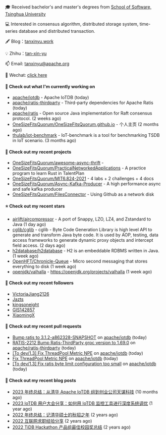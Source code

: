 🎓 Received bachelor's and master's degrees from [School of Software, Tsinghua University](https://www.thss.tsinghua.edu.cn/)

💻 Interested in consensus algorithm, distributed storage system, time-series database and distributed transaction.

🖋 Blog：[tanxinyu.work](https://tanxinyu.work)

💡 Zhihu：[tan-xin-yu](https://www.zhihu.com/people/tan-xin-yu-22)

📫 Email: [tanxinyu@apache.org](mailto:tanxinyu@apache.org)

💬 Wechat: [click here](https://github.com/LebronAl/LebronAl/issues/1)

#### 👷 Check out what I'm currently working on

- [apache/iotdb](https://github.com/apache/iotdb) - Apache IoTDB (today)
- [apache/ratis-thirdparty](https://github.com/apache/ratis-thirdparty) - Third-party dependencies for Apache Ratis (today)
- [apache/ratis](https://github.com/apache/ratis) - Open source Java implementation for Raft consensus protocol. (2 weeks ago)
- [OneSizeFitsQuorum/OneSizeFitsQuorum.github.io](https://github.com/OneSizeFitsQuorum/OneSizeFitsQuorum.github.io) - 个人主页 (2 months ago)
- [thulab/iot-benchmark](https://github.com/thulab/iot-benchmark) - IoT-benchmark is a tool for benchmarking TSDB in IoT scenario. (3 months ago)

#### 🌱 Check out my recent projects

- [OneSizeFitsQuorum/awesome-async-thrift](https://github.com/OneSizeFitsQuorum/awesome-async-thrift) - 
- [OneSizeFitsQuorum/PracticalNetworkedApplications](https://github.com/OneSizeFitsQuorum/PracticalNetworkedApplications) - A practice program to learn Rust in TalentPlan
- [OneSizeFitsQuorum/MIT6.824-2021](https://github.com/OneSizeFitsQuorum/MIT6.824-2021) - 4 labs &#43; 2 challenges &#43; 4 docs
- [OneSizeFitsQuorum/Async-Kafka-Producer](https://github.com/OneSizeFitsQuorum/Async-Kafka-Producer) - A high performance async and safe kafka producer
- [OneSizeFitsQuorum/FilesConnector](https://github.com/OneSizeFitsQuorum/FilesConnector) - Using Github as a network disk

#### ⭐ Check out my recent stars

- [airlift/aircompressor](https://github.com/airlift/aircompressor) - A port of Snappy, LZO, LZ4, and Zstandard  to Java (1 day ago)
- [cglib/cglib](https://github.com/cglib/cglib) - cglib - Byte Code Generation Library is high level API to generate and transform Java byte code. It is used by AOP, testing, data access frameworks to generate dynamic proxy objects and intercept field access. (2 days ago)
- [h2database/h2database](https://github.com/h2database/h2database) - H2 is an embeddable RDBMS written in Java. (1 week ago)
- [OpenHFT/Chronicle-Queue](https://github.com/OpenHFT/Chronicle-Queue) - Micro second messaging that stores everything to disk (1 week ago)
- [openjdk/valhalla](https://github.com/openjdk/valhalla) - https://openjdk.org/projects/valhalla (1 week ago)

#### 👯 Check out my recent followers

- [VictoriaJiang2126](https://github.com/VictoriaJiang2126)
- [Jazts](https://github.com/Jazts)
- [kingsoneight](https://github.com/kingsoneight)
- [GIS142857](https://github.com/GIS142857)
- [XiaomingX](https://github.com/XiaomingX)

#### 🔨 Check out my recent pull requests

- [Bump ratis to 3.1.2-a862328-SNAPSHOT](https://github.com/apache/iotdb/pull/14464) on [apache/iotdb](https://github.com/apache/iotdb) (today)
- [RATIS-2212 Bump Ratis-ThirdParty grpc version to 1.69.0](https://github.com/apache/ratis-thirdparty/pull/58) on [apache/ratis-thirdparty](https://github.com/apache/ratis-thirdparty) (today)
- [[To dev/1.3] Fix ThreadPool Metric NPE](https://github.com/apache/iotdb/pull/14460) on [apache/iotdb](https://github.com/apache/iotdb) (today)
- [Fix ThreadPool Metric NPE](https://github.com/apache/iotdb/pull/14459) on [apache/iotdb](https://github.com/apache/iotdb) (today)
- [[To dev/1.3] Fix ratis byte limit configuration too small](https://github.com/apache/iotdb/pull/14457) on [apache/iotdb](https://github.com/apache/iotdb) (today)

#### 📜 Check out my recent blog posts

- [2023 年终总结：从清华 Apache IoTDB 组到创业公司天谋科技](https://tanxinyu.work/2023-annual-summary/) (10 months ago)
- [2023 IoTDB 用户大会分享：如何用 IoTDB 监控工具进行深度系统调优](https://tanxinyu.work/2023-iotdb-submit/) (1 year ago)
- [2022 年终总结：记清华硕士的秋招之年](https://tanxinyu.work/2022-annual-summary/) (2 years ago)
- [2022 互联网求职经验分享](https://tanxinyu.work/2022-internet-job-hunting-experience-sharing/) (2 years ago)
- [2022 TiDB Hackathon 产品组最佳校园奖总结](https://tanxinyu.work/2022-tidb-hackathon/) (2 years ago)
